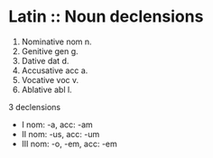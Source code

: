 # Latin :: Noun declensions

1. Nominative    nom   n.
2. Genitive      gen   g.
3. Dative        dat   d.
4. Accusative    acc   a.
5. Vocative      voc   v.
6. Ablative      abl   l.

3 declensions
- I   nom: -a,       acc: -am
- II  nom: -us,      acc: -um
- III nom: -o, -em,  acc: -em
